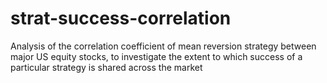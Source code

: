 # strat-success-correlation
Analysis of the correlation coefficient of mean reversion strategy between major US equity stocks, to investigate the extent to which success of a particular strategy is shared across the market
